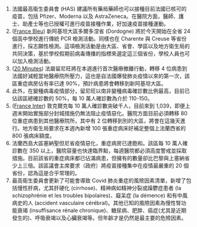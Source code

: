1. 法國最高衛生委員會 (HAS) 建議所有藥局藥師也可以接種目前法國已核可的疫苗，包括 Pfizer、Moderna 以及 AstraZeneca。在醫院方面，醫師、護士、助產士等也已授權可進行疫苗接種作業，好加速疫苗接種運動。
1. ([France Bleu](http://bit.ly/383O8Hc)) 新阿基坦大區多爾多涅省 (Dordogne) 將於今天開始在全省 24 個高中學校進行傳統 PCR 檢測活動。同樣也在 Charente 與 Creuse 等省份進行，採志願性檢測。這項檢測活動是由大區、省會、學區以及地方衛生局的共同決策，基於學校假期前病毒傳播的指標來選定這三個省份，學校人員也可以加入檢測活動。
1. ([20 Minutes](http://bit.ly/3kCp7rw)) 法屬留尼旺將在本週進行首次醫療撤離行動，轉移 4 位病患到法國好減輕當地醫療院所壓力，這也是自法國爆發肺炎疫情以來的第一次，該區重症病房佔有率已達 90%，預計病患將會轉移到新阿基坦大區。
1. 此外，在變種病毒疫情部分，留尼旺以南非變種病毒確診數比例最高，目前已佔該區總確診數的 50%，每 10 萬人確診數為介於 110-150。
1. ([France Inter](http://bit.ly/385laXl)) 敦克爾克每 10 萬人確診數突破千人，目前來到 1,039，即便上週末開始實施部分封城措施仍無法阻止疫情惡化。醫院方面目前必須轉移 80 位重症病患到其他醫療院所，其中有 2 位轉移到別的大區，將會在這幾天進行。地方衛生局要求在本週內新增 100 張重症病床好補足整個上法蘭西省的 800 張病床額度。
1. 法蘭西島大區塞納聖但尼省疫情惡化，重症病房已達飽和。該區每 10 萬人確診數在 350 以上，醫院容量也快達臨界點，每週醫院都必須高度警戒並採取措施。目前該省的重症病床都已佔滿病患，但擁有的數量卻比巴黎與上塞納省少上三倍。該區議會主席要求（政府）將疫苗接種集中在疫情最嚴重的 20 個省份，認為這是合乎常理的。
1. 最高衛生委員會更新了可能會導致 Covid 肺炎重症的風險因素清單，新增了包括慢性肝病，尤其肝硬化 (cirrhose)、精神病如精神分裂或躁鬱症患者 (la schizophrénie et les troubles bipolaires)、癡呆症 (la démence) 和有中風病史的人 (accident vasculaire cérébral)。其他已知的風險因素為慢性腎功能衰竭 (insuffisance rénale chronique)、糖尿病、肥胖、癌症(尤其是近期發生的)、呼吸衰竭以及心臟衰竭等。但年齡才是仍然是最主要的危險因素。
